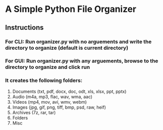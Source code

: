 <h1>A Simple Python File Organizer </h1>
<h2>Instructions</h2>
<h3>For CLI: Run organizer.py with no arguements and write the directory to organize (default is current directory)</h3>
<h3>For GUI: Run organizer.py with any arguements, browse to the directory to organize and click run</h3>
<h3>It creates the following folders: </h3>
<h>
  <ol>
    <li>Documents (txt, pdf, docx, doc, odt, xls, xlsx, ppt, pptx)</li>
    <li>Audio (m4a, mp3, flac, wav, wma, aac)</li>
    <li>Videos (mp4, mov, avi, wmv, webm)</li>
    <li>Images (jpg, gif, png, tiff, bmp, psd, raw, heif)</li>
    <li>Archives (7z, rar, tar)</li>
    <li>Folders</li>
    <li>Misc</li>
  <ol>
</h>
